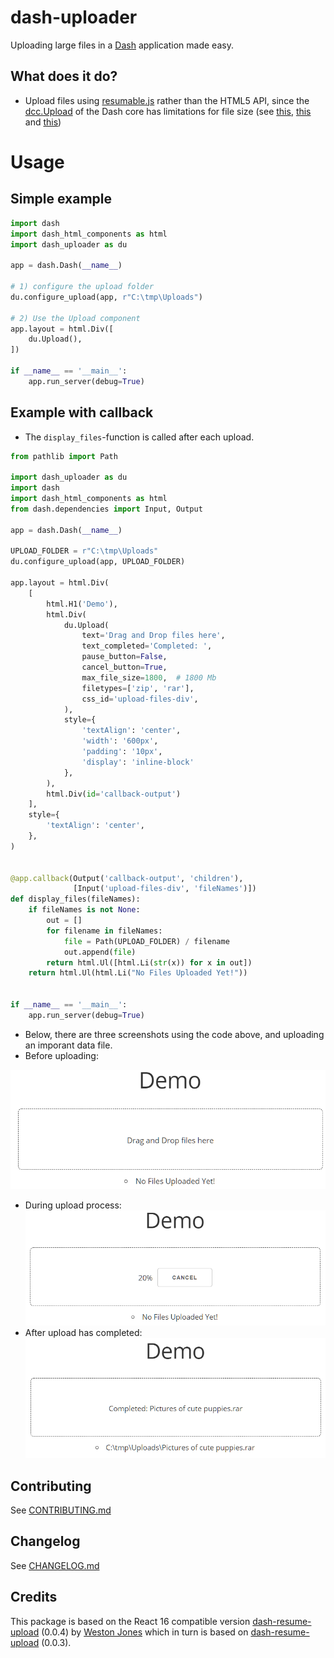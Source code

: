 # dash-uploader

Uploading large files in a [Dash](https://dash.plotly.com/) application made easy. 


## What does it do?
- Upload files using [resumable.js](https://github.com/23/resumable.js) rather than the HTML5 API, since the [dcc.Upload](https://dash.plotly.com/dash-core-components/upload) of the Dash core has limitations for file size (see [this](https://community.plotly.com/t/chrome-crashes-on-uploading-large-files/7530), [this](https://community.plotly.com/t/upload-a-file-larger-than-800-gb/34995/3) and [this](https://community.plotly.com/t/dash-upload-component-decoding-large-files/8033/2))
  
# Usage
## Simple example

```python
import dash
import dash_html_components as html
import dash_uploader as du

app = dash.Dash(__name__)

# 1) configure the upload folder
du.configure_upload(app, r"C:\tmp\Uploads")

# 2) Use the Upload component
app.layout = html.Div([
    du.Upload(),
])

if __name__ == '__main__':
    app.run_server(debug=True)

```

## Example with callback
- The `display_files`-function is called after each upload.

```python
from pathlib import Path

import dash_uploader as du
import dash
import dash_html_components as html
from dash.dependencies import Input, Output

app = dash.Dash(__name__)

UPLOAD_FOLDER = r"C:\tmp\Uploads"
du.configure_upload(app, UPLOAD_FOLDER)

app.layout = html.Div(
    [
        html.H1('Demo'),
        html.Div(
            du.Upload(
                text='Drag and Drop files here',
                text_completed='Completed: ',
                pause_button=False,
                cancel_button=True,
                max_file_size=1800,  # 1800 Mb
                filetypes=['zip', 'rar'],
                css_id='upload-files-div',
            ),
            style={
                'textAlign': 'center',
                'width': '600px',
                'padding': '10px',
                'display': 'inline-block'
            },
        ),
        html.Div(id='callback-output')
    ],
    style={
        'textAlign': 'center',
    },
)


@app.callback(Output('callback-output', 'children'),
              [Input('upload-files-div', 'fileNames')])
def display_files(fileNames):
    if fileNames is not None:
        out = []
        for filename in fileNames:
            file = Path(UPLOAD_FOLDER) / filename
            out.append(file)
        return html.Ul([html.Li(str(x)) for x in out])
    return html.Ul(html.Li("No Files Uploaded Yet!"))


if __name__ == '__main__':
    app.run_server(debug=True)

```
- Below, there are three screenshots using the code above, and uploading an imporant data file.
- Before uploading:

![Screenshot_1](docs/01_demo.png)
- During upload process:
![Screenshot_2](docs/02_demo.png)
- After upload has completed:
![Screenshot_3](docs/03_demo.png)

## Contributing

See [CONTRIBUTING.md](./docs/CONTRIBUTING.md)
## Changelog

See [CHANGELOG.md](./docs/CHANGELOG.md)

## Credits
This package is based on the React 16 compatible version [dash-resume-upload](https://github.com/westonkjones/dash-uploader) (0.0.4) by [Weston Jones](https://github.com/westonkjones/) which in turn is based on [dash-resume-upload](https://github.com/rmarren1/dash-uploader) (0.0.3). 
